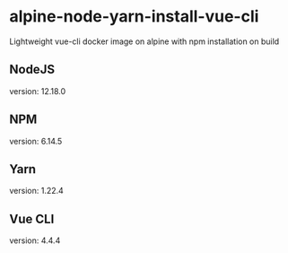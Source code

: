 # alpine-node-yarn-install-vue-cli
Lightweight vue-cli docker image on alpine with npm installation on build

## NodeJS
version: 12.18.0

## NPM
version: 6.14.5

## Yarn
version: 1.22.4

## Vue CLI
version: 4.4.4
